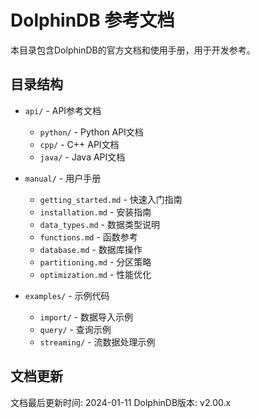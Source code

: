 # DolphinDB 参考文档

本目录包含DolphinDB的官方文档和使用手册，用于开发参考。

## 目录结构

- `api/` - API参考文档
  - `python/` - Python API文档
  - `cpp/` - C++ API文档
  - `java/` - Java API文档
  
- `manual/` - 用户手册
  - `getting_started.md` - 快速入门指南
  - `installation.md` - 安装指南
  - `data_types.md` - 数据类型说明
  - `functions.md` - 函数参考
  - `database.md` - 数据库操作
  - `partitioning.md` - 分区策略
  - `optimization.md` - 性能优化
  
- `examples/` - 示例代码
  - `import/` - 数据导入示例
  - `query/` - 查询示例
  - `streaming/` - 流数据处理示例

## 文档更新

文档最后更新时间: 2024-01-11
DolphinDB版本: v2.00.x
